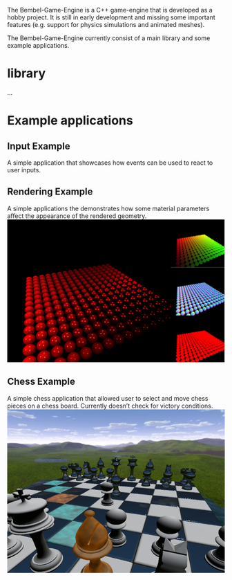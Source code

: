 The Bembel-Game-Engine is a C++ game-engine that is developed as a hobby project.
It is still in early development and missing some important features (e.g. support for physics simulations and animated meshes).

The Bembel-Game-Engine currently consist of a main library and some example applications.

# library
...

# Example applications
## Input Example
A simple application that showcases how events can be used to react to user inputs.

## Rendering Example
A simple applications the demonstrates how some material parameters affect the appearance of the rendered geometry.
![screenshot](/Examples/rendering-example.png)

## Chess Example
A simple chess application that allowed user to select and move chess pieces on a chess board.
Currently doesn’t check for victory conditions.
![screenshot](/Examples/chess-example.png)

